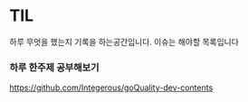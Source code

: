 # TIL
하루 무엇을 했는지 기록을 하는공간입니다.
이슈는 해야할 목록입니다

### 하루 한주제 공부해보기
https://github.com/Integerous/goQuality-dev-contents
